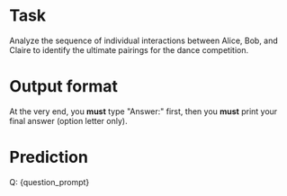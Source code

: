 # Task
Analyze the sequence of individual interactions between Alice, Bob, and Claire to identify the ultimate pairings for the dance competition.

# Output format
At the very end, you **must** type "Answer:" first, then you **must** print your final answer (option letter only).

# Prediction
Q: {question_prompt}